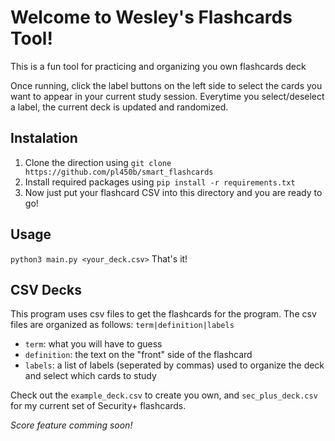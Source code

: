 # Welcome to Wesley's Flashcards Tool!
This is a fun tool for practicing and organizing you own flashcards deck

Once running, click the label buttons on the left side to select the cards you want to appear
in your current study session. Everytime you select/deselect a label, the current deck is updated and
randomized.
## Instalation
1. Clone the direction using ```git clone https://github.com/pl450b/smart_flashcards```
2. Install required packages using ```pip install -r requirements.txt```
3. Now just put your flashcard CSV into this directory and you are ready to go!
## Usage
```python3 main.py <your_deck.csv>```
That's it!
## CSV Decks
This program uses csv files to get the flashcards for the program. The csv files are organized as 
follows:
```term|definition|labels```
- `term`: what you will have to guess
- `definition`: the text on the "front" side of the flashcard
- `labels`: a list of labels (seperated by commas) used to organize the deck and select which cards to study

Check out the `example_deck.csv` to create you own, and `sec_plus_deck.csv` for my current set of Security+ flashcards.
   
*Score feature comming soon!*

